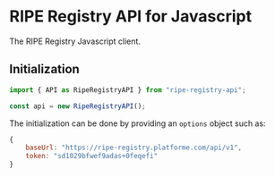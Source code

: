 # RIPE Registry API for Javascript

The RIPE Registry Javascript client.

## Initialization

```javascript
import { API as RipeRegistryAPI } from "ripe-registry-api";

const api = new RipeRegistryAPI();
```

The initialization can be done by providing an `options` object such as:

```javascript
{
    baseUrl: "https://ripe-registry.platforme.com/api/v1",
    token: "sd1029bfwef9adas+0feqefi"
}
```


